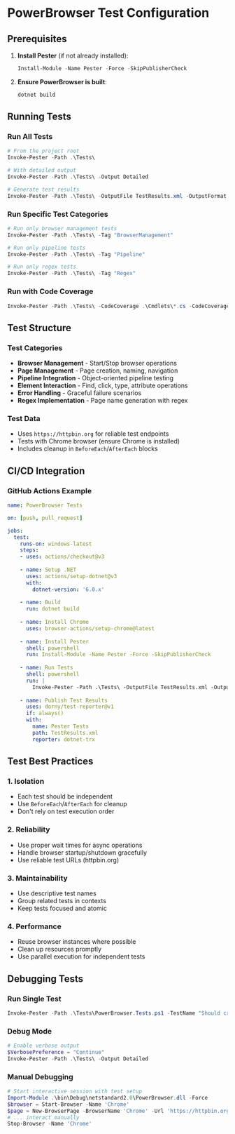 # PowerBrowser Test Configuration

## Prerequisites

1. **Install Pester** (if not already installed):
   ```powershell
   Install-Module -Name Pester -Force -SkipPublisherCheck
   ```

2. **Ensure PowerBrowser is built**:
   ```bash
   dotnet build
   ```

## Running Tests

### Run All Tests
```powershell
# From the project root
Invoke-Pester -Path .\Tests\

# With detailed output
Invoke-Pester -Path .\Tests\ -Output Detailed

# Generate test results
Invoke-Pester -Path .\Tests\ -OutputFile TestResults.xml -OutputFormat NUnitXml
```

### Run Specific Test Categories
```powershell
# Run only browser management tests
Invoke-Pester -Path .\Tests\ -Tag "BrowserManagement"

# Run only pipeline tests
Invoke-Pester -Path .\Tests\ -Tag "Pipeline"

# Run only regex tests
Invoke-Pester -Path .\Tests\ -Tag "Regex"
```

### Run with Code Coverage
```powershell
Invoke-Pester -Path .\Tests\ -CodeCoverage .\Cmdlets\*.cs -CodeCoverageOutputFile coverage.xml
```

## Test Structure

### Test Categories
- **Browser Management** - Start/Stop browser operations
- **Page Management** - Page creation, naming, navigation
- **Pipeline Integration** - Object-oriented pipeline testing
- **Element Interaction** - Find, click, type, attribute operations
- **Error Handling** - Graceful failure scenarios
- **Regex Implementation** - Page name generation with regex

### Test Data
- Uses `https://httpbin.org` for reliable test endpoints
- Tests with Chrome browser (ensure Chrome is installed)
- Includes cleanup in `BeforeEach`/`AfterEach` blocks

## CI/CD Integration

### GitHub Actions Example
```yaml
name: PowerBrowser Tests

on: [push, pull_request]

jobs:
  test:
    runs-on: windows-latest
    steps:
    - uses: actions/checkout@v3
    
    - name: Setup .NET
      uses: actions/setup-dotnet@v3
      with:
        dotnet-version: '6.0.x'
    
    - name: Build
      run: dotnet build
    
    - name: Install Chrome
      uses: browser-actions/setup-chrome@latest
    
    - name: Install Pester
      shell: powershell
      run: Install-Module -Name Pester -Force -SkipPublisherCheck
    
    - name: Run Tests
      shell: powershell
      run: |
        Invoke-Pester -Path .\Tests\ -OutputFile TestResults.xml -OutputFormat NUnitXml -CI
    
    - name: Publish Test Results
      uses: dorny/test-reporter@v1
      if: always()
      with:
        name: Pester Tests
        path: TestResults.xml
        reporter: dotnet-trx
```

## Test Best Practices

### 1. Isolation
- Each test should be independent
- Use `BeforeEach`/`AfterEach` for cleanup
- Don't rely on test execution order

### 2. Reliability
- Use proper wait times for async operations
- Handle browser startup/shutdown gracefully
- Use reliable test URLs (httpbin.org)

### 3. Maintainability
- Use descriptive test names
- Group related tests in contexts
- Keep tests focused and atomic

### 4. Performance
- Reuse browser instances where possible
- Clean up resources promptly
- Use parallel execution for independent tests

## Debugging Tests

### Run Single Test
```powershell
Invoke-Pester -Path .\Tests\PowerBrowser.Tests.ps1 -TestName "Should create pages with sequential names"
```

### Debug Mode
```powershell
# Enable verbose output
$VerbosePreference = "Continue"
Invoke-Pester -Path .\Tests\ -Output Detailed
```

### Manual Debugging
```powershell
# Start interactive session with test setup
Import-Module .\bin\Debug\netstandard2.0\PowerBrowser.dll -Force
$browser = Start-Browser -Name 'Chrome'
$page = New-BrowserPage -BrowserName 'Chrome' -Url 'https://httpbin.org/html'
# ... interact manually
Stop-Browser -Name 'Chrome'
```